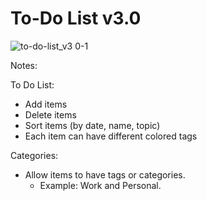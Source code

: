 # To-Do List v3.0


![to-do-list_v3 0-1](https://user-images.githubusercontent.com/41505038/47567492-8ed06d00-d8e3-11e8-885e-d13f555246d7.png)




Notes: 

To Do List:
- Add items
- Delete items
- Sort items (by date, name, topic)
- Each item can have different colored tags

Categories:
- Allow items to have tags or categories. 
    - Example: Work and Personal.
    


        

